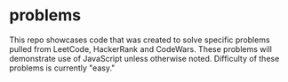 # problems

This repo showcases code that was created to solve specific problems pulled from LeetCode, HackerRank and CodeWars. These problems will demonstrate use of JavaScript unless otherwise noted. Difficulty of these problems is currently "easy."
